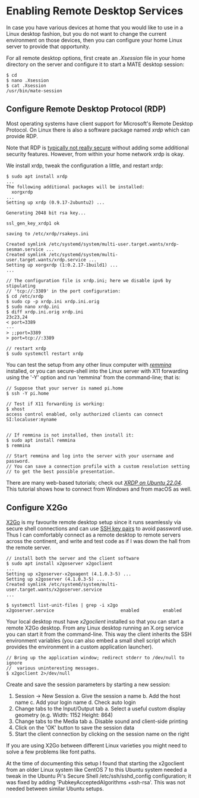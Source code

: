 <!-- -->
# Enabling Remote Desktop Services

In case you have various devices at home that you would like to use in a Linux
desktop fashion, but you do not want to change the current environment
on those devices, then you can configure your home Linux server to provide
that opportunity.

For all remote desktop options, first create an *.Xsession* file in your 
home directory on the server and configure it to start a MATE desktop session:

~~~~ {.shell}
$ cd
$ nano .Xsession
$ cat .Xsession
/usr/bin/mate-session
~~~~

## Configure Remote Desktop Protocol (RDP)

Most operating systems have client support for Microsoft's Remote Desktop
Protocol.  On Linux there is also a software package named *xrdp*
which can provide RDP.

Note that RDP is [typically not really secure][secure-rdp] without
adding some additional security features.  However, from within your
home network xrdp is okay.

We install xrdp, tweak the configuration a little, and restart xrdp:

~~~~ {.shell}
$ sudo apt install xrdp
...
The following additional packages will be installed:
  xorgxrdp
...
Setting up xrdp (0.9.17-2ubuntu2) ...

Generating 2048 bit rsa key...

ssl_gen_key_xrdp1 ok

saving to /etc/xrdp/rsakeys.ini

Created symlink /etc/systemd/system/multi-user.target.wants/xrdp-sesman.service ...
Created symlink /etc/systemd/system/multi-user.target.wants/xrdp.service ...
Setting up xorgxrdp (1:0.2.17-1build1) ...
...

// The configuration file is xrdp.ini; here we disable ipv6 by stipulating
// 'tcp://:3389' in the port configuration:
$ cd /etc/xrdp
$ sudo cp -p xrdp.ini xrdp.ini.orig
$ sudo nano xrdp.ini
$ diff xrdp.ini.orig xrdp.ini
23c23,24
< port=3389
---
> ;;port=3389
> port=tcp://:3389

// restart xrdp
$ sudo systemctl restart xrdp
~~~~

You can test the setup from any other linux computer with
[*remmina*][remmina] installed, or you can secure-shell into
the Linux server with X11 forwarding using the '-Y' option
and run 'remmina' from the command-line; that is:

~~~~ {.shell}
// Suppose that your server is named pi.home
$ ssh -Y pi.home

// Test if X11 forwarding is working:
$ xhost
access control enabled, only authorized clients can connect
SI:localuser:myname


// If remmina is not installed, then install it:
$ sudo apt install remmina
$ remmina

// Start remmina and log into the server with your username and password.
// You can save a connection profile with a custom resolution setting
// to get the best possible presentation.
~~~~

There are many web-based tutorials; check out
[*XRDP on Ubuntu 22.04*][xrdp-tutorial].  This tutorial shows how to connect
from Windows and from macOS as well.

[secure-rdp]: https://threatpost.com/remote-desktop-protocol-secure/167719/
[remmina]: https://ubuntu.com/tutorials/access-remote-desktop#1-overview
[xrdp-tutorial]: https://www.digitalocean.com/community/tutorials/how-to-enable-remote-desktop-protocol-using-xrdp-on-ubuntu-22-04

## Configure X2Go 

[X2Go][X2Go] is my favourite remote desktop setup since it runs seamlessly
via secure shell connections and can use [SSH key pairs](#key-pair)
to avoid password use.  Thus I can comfortably connect as a remote desktop
to remote servers across the continent, and write and test code
as if I was down the hall from the remote server.

~~~~ {.shell}
// install both the server and the client software
$ sudo apt install x2goserver x2goclient
...
Setting up x2goserver-x2goagent (4.1.0.3-5) ...
Setting up x2goserver (4.1.0.3-5) ...
Created symlink /etc/systemd/system/multi-user.target.wants/x2goserver.service
...

$ systemctl list-unit-files | grep -i x2go
x2goserver.service                         enabled         enabled
~~~~

Your local desktop must have *x2goclient* installed so that you can
start a remote X2Go desktop.  From any Linux desktop running an X.org
service you can start it from the command-line.  This way the client
inherits the SSH environment variables (you can also embed a small 
shell script which provides the environment in a custom application launcher).

~~~~ {.shell}
// Bring up the application window; redirect stderr to /dev/null to ignore
//  various uninteresting messages.
$ x2goclient 2>/dev/null
~~~~

Create and save the session parameters by starting a new session: 
  1. Session -> New Session
    a. Give the session a name
    b. Add the host name
    c. Add your login name
    d. Check auto login
  2. Change tabs to the Input/Output tab
    a. Select a useful custom display geometry (e.g. Width: 1152 Height: 864)
  3. Change tabs to the Media tab
    a. Disable sound and client-side printing
  4. Click on the 'OK' button to save the session data
  5. Start the client connection by clicking on the session name on the right

If you are using X2Go between different Linux varieties you might need to
solve a few problems like font paths.

At the time of documenting this setup I found that starting the x2goclient
from an older Linux system like CentOS 7 to this Ubuntu system needed a tweak
in the Ubuntu Pi's Secure Shell /etc/ssh/sshd_config configuration; it was
fixed by adding 'PubkeyAcceptedAlgorithms +ssh-rsa'.  This was not needed
between similar Ubuntu setups.

[X2Go]: https://en.wikipedia.org/wiki/X2Go

<!-- Also describe startx? -->

